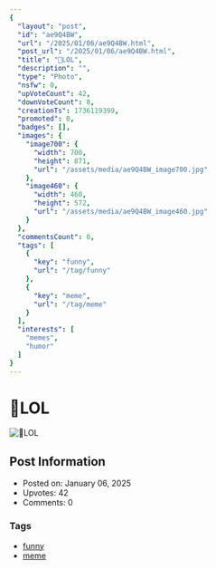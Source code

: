 ```yaml
---
{
  "layout": "post",
  "id": "ae9Q4BW",
  "url": "/2025/01/06/ae9Q4BW.html",
  "post_url": "/2025/01/06/ae9Q4BW.html",
  "title": "🤣LOL",
  "description": "",
  "type": "Photo",
  "nsfw": 0,
  "upVoteCount": 42,
  "downVoteCount": 8,
  "creationTs": 1736119399,
  "promoted": 0,
  "badges": [],
  "images": {
    "image700": {
      "width": 700,
      "height": 871,
      "url": "/assets/media/ae9Q4BW_image700.jpg"
    },
    "image460": {
      "width": 460,
      "height": 572,
      "url": "/assets/media/ae9Q4BW_image460.jpg"
    }
  },
  "commentsCount": 0,
  "tags": [
    {
      "key": "funny",
      "url": "/tag/funny"
    },
    {
      "key": "meme",
      "url": "/tag/meme"
    }
  ],
  "interests": [
    "memes",
    "humor"
  ]
}
---
```


# 🤣LOL

![🤣LOL](/assets/media/ae9Q4BW_image700.jpg)

## Post Information

- Posted on: January 06, 2025
- Upvotes: 42
- Comments: 0

### Tags

- [funny](/tag/funny)
- [meme](/tag/meme)
